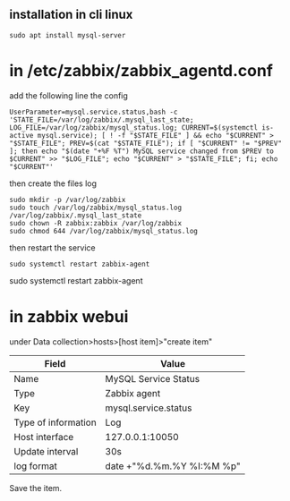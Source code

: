 ## installation in cli linux
```
sudo apt install mysql-server
```

# in /etc/zabbix/zabbix_agentd.conf
add the following line the config
```
UserParameter=mysql.service.status,bash -c 'STATE_FILE=/var/log/zabbix/.mysql_last_state; LOG_FILE=/var/log/zabbix/mysql_status.log; CURRENT=$(systemctl is-active mysql.service); [ ! -f "$STATE_FILE" ] && echo "$CURRENT" > "$STATE_FILE"; PREV=$(cat "$STATE_FILE"); if [ "$CURRENT" != "$PREV" ]; then echo "$(date "+%F %T") MySQL service changed from $PREV to $CURRENT" >> "$LOG_FILE"; echo "$CURRENT" > "$STATE_FILE"; fi; echo "$CURRENT"'
```
then create the files log
```
sudo mkdir -p /var/log/zabbix
sudo touch /var/log/zabbix/mysql_status.log /var/log/zabbix/.mysql_last_state
sudo chown -R zabbix:zabbix /var/log/zabbix
sudo chmod 644 /var/log/zabbix/mysql_status.log
```
then restart the service
```
sudo systemctl restart zabbix-agent
```
sudo systemctl restart zabbix-agent
# in zabbix webui
under Data collection>hosts>[host item]>"create item"

|Field|Value|
|---------------------------------------------------|----|
|Name	                  | MySQL Service Status      |
|Type                 	| Zabbix agent              |
|Key	                  | mysql.service.status      |
|Type of information	  | Log                       |
|Host interface         | 127.0.0.1:10050           |
|Update interval	      | 30s                       |
|log format             |	date +"%d.%m.%Y %I:%M %p" |

Save the item.
